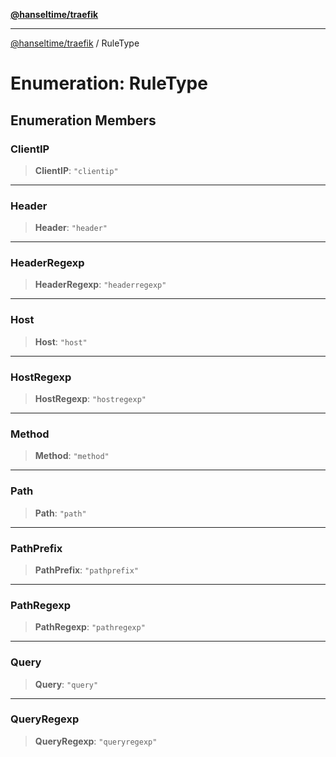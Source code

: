 [**@hanseltime/traefik**](../README.md)

***

[@hanseltime/traefik](../README.md) / RuleType

# Enumeration: RuleType

## Enumeration Members

### ClientIP

> **ClientIP**: `"clientip"`

***

### Header

> **Header**: `"header"`

***

### HeaderRegexp

> **HeaderRegexp**: `"headerregexp"`

***

### Host

> **Host**: `"host"`

***

### HostRegexp

> **HostRegexp**: `"hostregexp"`

***

### Method

> **Method**: `"method"`

***

### Path

> **Path**: `"path"`

***

### PathPrefix

> **PathPrefix**: `"pathprefix"`

***

### PathRegexp

> **PathRegexp**: `"pathregexp"`

***

### Query

> **Query**: `"query"`

***

### QueryRegexp

> **QueryRegexp**: `"queryregexp"`
